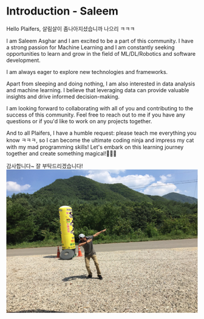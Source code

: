 # Introduction - Saleem

Hello Plaifers, 살림살이 좀나아지셨습니까 나으리 ㅋㅋㅋ

I am Saleem Asghar and I am excited to be a part of this community. I have a strong passion for Machine Learning and I am constantly seeking opportunities to learn and grow in the field of ML/DL/Robotics and software development.

I am always eager to explore new technologies and frameworks.

Apart from sleeping and doing nothing, I am also interested in data analysis and machine learning. I believe that leveraging data can provide valuable insights and drive informed decision-making.

I am looking forward to collaborating with all of you and contributing to the success of this community. Feel free to reach out to me if you have any questions or if you'd like to work on any projects together.


And to all Plaifers, I have a humble request: please teach me everything you know ㅋㅋㅋ, so I can become the ultimate coding ninja and impress my cat with my mad programming skills! Let's embark on this learning journey together and create something magical!🧙‍♂️✨

감사합니다~ 잘 부탁드리겠습니다!
![alt text](../../../assets/ml/Saleem.jpg)
